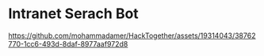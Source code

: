 # Intranet Serach Bot




https://github.com/mohammadamer/HackTogether/assets/19314043/38762770-1cc6-493d-8daf-8977aaf972d8

